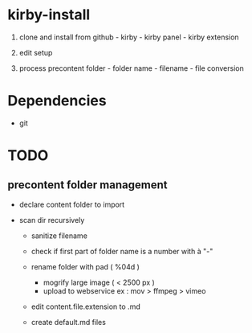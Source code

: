 # kirby-install
 
  1. clone and install from github
    - kirby
    - kirby panel
    - kirby extension
    
  2. edit setup
  3. process precontent folder
    - folder name
    - filename
    - file conversion
    
# Dependencies

- git


# TODO

## precontent folder management

- declare content folder to import

- scan dir recursively
  - sanitize filename
  - check if first part of folder name is a number with à "-"
  - rename folder with pad ( %04d )
    - mogrify large image ( < 2500 px )
    - upload to webservice
      ex : mov > ffmpeg > vimeo

  - edit content.file.extension to .md
  - create default.md files